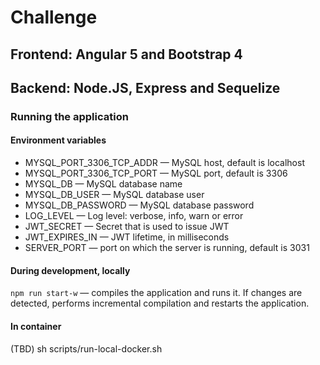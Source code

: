 # Challenge
## Frontend: Angular 5 and Bootstrap 4
## Backend: Node.JS, Express and Sequelize
### Running the application
#### Environment variables
* MYSQL_PORT_3306_TCP_ADDR — MySQL host, default is localhost
* MYSQL_PORT_3306_TCP_PORT — MySQL port, default is 3306
* MYSQL_DB — MySQL database name
* MYSQL_DB_USER — MySQL database user
* MYSQL_DB_PASSWORD — MySQL database password
* LOG_LEVEL — Log level: verbose, info, warn or error
* JWT_SECRET — Secret that is used to issue JWT
* JWT_EXPIRES_IN — JWT lifetime, in milliseconds
* SERVER_PORT — port on which the server is running, default is 3031

#### During development, locally
`npm run start-w` — compiles the application and runs it. If changes are detected, performs incremental compilation and restarts the application.
#### In container
(TBD) sh scripts/run-local-docker.sh
